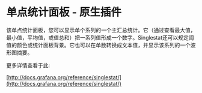 # 单点统计面板 -  原生插件


该单点统计面板，您可以显示单个系列的一个主汇总统计。它（通过查看最大值，最小值，平均值，或值总和）把一系列值形成一个数字。Singlestat还可以规定阈值的颜色或统计面板背景。它也可以在单数转换成文本值，并显示该系列的一个波形图摘要。

更多详情查看于此:

[http://docs.grafana.org/reference/singlestat/](http://docs.grafana.org/reference/singlestat/)
